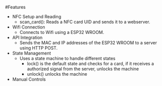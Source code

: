 #Features
- NFC Setup and Reading
    - scan_card(): Reads a NFC card UID and sends it to a webserver.
- Wifi Connection
    - Connects to Wifi using a ESP32 WROOM.
- API Integration
    - Sends the MAC and IP addresses of the ESP32 WROOM to a server using HTTP POST.
- State Management
    - Uses a state machine to handle different states
        - lock() is the default state and checks for a card, if it receives a authorized signal from the server, unlocks the machine
        - unlock() unlocks the machine
- Manual Controls